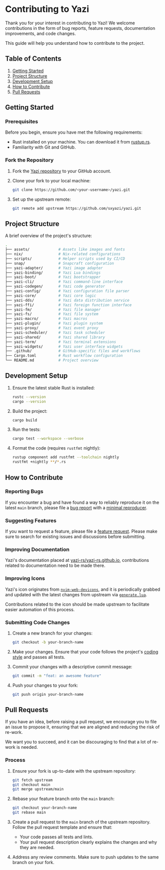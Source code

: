 # Contributing to Yazi

Thank you for your interest in contributing to Yazi! We welcome contributions in the form of bug reports, feature requests, documentation improvements, and code changes.

This guide will help you understand how to contribute to the project.

## Table of Contents

1. [Getting Started](#getting-started)
2. [Project Structure](#project-structure)
3. [Development Setup](#development-setup)
4. [How to Contribute](#how-to-contribute)
5. [Pull Requests](#pull-requests)

## Getting Started

### Prerequisites

Before you begin, ensure you have met the following requirements:

- Rust installed on your machine. You can download it from [rustup.rs](https://rustup.rs).
- Familiarity with Git and GitHub.

### Fork the Repository

1. Fork the [Yazi repository](https://github.com/sxyazi/yazi) to your GitHub account.
2. Clone your fork to your local machine:

	```sh
	git clone https://github.com/<your-username>/yazi.git
	```

3. Set up the upstream remote:
	```sh
	git remote add upstream https://github.com/sxyazi/yazi.git
	```

## Project Structure

A brief overview of the project's structure:

```sh
.
├── assets/             # Assets like images and fonts
├── nix/                # Nix-related configurations
├── scripts/            # Helper scripts used by CI/CD
├── snap/               # Snapcraft configuration
├── yazi-adapter/       # Yazi image adapter
├── yazi-binding/       # Yazi Lua bindings
├── yazi-boot/          # Yazi bootstrapper
├── yazi-cli/           # Yazi command-line interface
├── yazi-codegen/       # Yazi code generator
├── yazi-config/        # Yazi configuration file parser
├── yazi-core/          # Yazi core logic
├── yazi-dds/           # Yazi data distribution service
├── yazi-ffi/           # Yazi foreign function interface
├── yazi-fm/            # Yazi file manager
├── yazi-fs/            # Yazi file system
├── yazi-macro/         # Yazi macros
├── yazi-plugin/        # Yazi plugin system
├── yazi-proxy/         # Yazi event proxy
├── yazi-scheduler/     # Yazi task scheduler
├── yazi-shared/        # Yazi shared library
├── yazi-term/          # Yazi terminal extensions
├── yazi-widgets/       # Yazi user interface widgets
├── .github/            # GitHub-specific files and workflows
├── Cargo.toml          # Rust workflow configuration
└── README.md           # Project overview
```

## Development Setup

1. Ensure the latest stable Rust is installed:

	```sh
	rustc --version
	cargo --version
	```

2. Build the project:

	```sh
	cargo build
	```

3. Run the tests:

	```sh
	cargo test --workspace --verbose
	```

4. Format the code (requires `rustfmt` nightly):

	```sh
	rustup component add rustfmt --toolchain nightly
	rustfmt +nightly **/*.rs
	```

## How to Contribute

### Reporting Bugs

If you encounter a bug and have found a way to reliably reproduce it on the latest `main` branch, please file a [bug report](https://github.com/sxyazi/yazi/issues/new?template=bug.yml) with a [minimal reproducer](https://stackoverflow.com/help/minimal-reproducible-example).

### Suggesting Features

If you want to request a feature, please file a [feature request](https://github.com/sxyazi/yazi/issues/new?template=feature.yml). Please make sure to search for existing issues and discussions before submitting.

### Improving Documentation

Yazi's documentation placed at [yazi-rs/yazi-rs.github.io](https://github.com/yazi-rs/yazi-rs.github.io), contributions related to documentation need to be made there.

### Improving Icons

Yazi's icon originates from [`nvim-web-devicons`](https://github.com/nvim-tree/nvim-web-devicons), and it is periodically grabbed and updated with the latest changes from upstream via [`generate.lua`](https://github.com/sxyazi/yazi/blob/main/scripts/icons/generate.lua).

Contributions related to the icon should be made upstream to facilitate easier automation of this process.

### Submitting Code Changes

1. Create a new branch for your changes:

	```sh
	git checkout -b your-branch-name
	```

2. Make your changes. Ensure that your code follows the project's [coding style](https://github.com/sxyazi/yazi/blob/main/rustfmt.toml) and passes all tests.
3. Commit your changes with a descriptive commit message:

	```sh
	git commit -m "feat: an awesome feature"
	```

4. Push your changes to your fork:

	```sh
	git push origin your-branch-name
	```

## Pull Requests

If you have an idea, before raising a pull request, we encourage you to file an issue to propose it, ensuring that we are aligned and reducing the risk of re-work.

We want you to succeed, and it can be discouraging to find that a lot of re-work is needed.

### Process

1. Ensure your fork is up-to-date with the upstream repository:

	```sh
	git fetch upstream
	git checkout main
	git merge upstream/main
	```

2. Rebase your feature branch onto the `main` branch:

	```sh
	git checkout your-branch-name
	git rebase main
	```

3. Create a pull request to the `main` branch of the upstream repository. Follow the pull request template and ensure that:
	- Your code passes all tests and lints.
	- Your pull request description clearly explains the changes and why they are needed.
4. Address any review comments. Make sure to push updates to the same branch on your fork.

